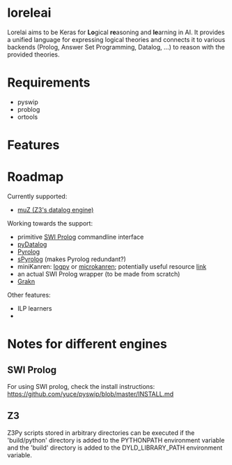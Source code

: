 # loreleai
Lorelai aims to be Keras for **Lo**gical **re**asoning and **le**arning in AI.
It provides a unified language for expressing logical theories and connects it to various backends (Prolog, Answer Set Programming, Datalog, ...) to reason with the provided theories.


# Requirements

  - pyswip
  - problog
  - ortools
  
# Features  
  
# Roadmap

Currently supported:
 - [muZ (Z3's datalog engine)](http://www.cs.tau.ac.il/~msagiv/courses/asv/z3py/fixedpoints-examples.htm)
 
Working towards the support:
 - primitive [SWI Prolog](https://www.swi-prolog.org/) commandline interface
 - [pyDatalog](https://sites.google.com/site/pydatalog/home)
 - [Pyrolog](https://bitbucket.org/cfbolz/pyrolog/src/default/)
 - [sPyrolog](https://github.com/leonweber/spyrolog)  (makes Pyrolog redundant?)
 - miniKanren: [logpy](https://github.com/logpy/logpy) or [microkanren](https://github.com/ethframe/microkanren); potentially useful resource [link](https://stackoverflow.com/questions/11291242/python-dynamically-create-function-at-runtime)
 - an actual SWI Prolog wrapper (to be made from scratch)
 - [Grakn](https://grakn.ai/)
 
Other features:
 - ILP learners
 - 


  
# Notes for different engines

## SWI Prolog
For using SWI prolog, check the install instructions: https://github.com/yuce/pyswip/blob/master/INSTALL.md

## Z3

Z3Py scripts stored in arbitrary directories can be executed if the 'build/python' directory is added to the PYTHONPATH environment variable and the 'build' directory is added to the DYLD_LIBRARY_PATH environment variable.
